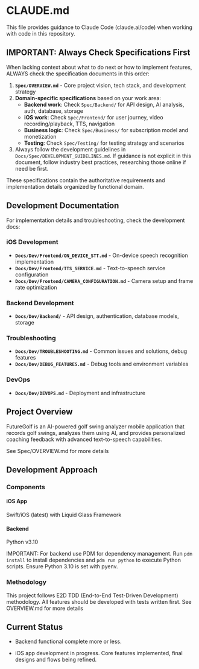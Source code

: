 # CLAUDE.md

This file provides guidance to Claude Code (claude.ai/code) when working with code in this repository.

## IMPORTANT: Always Check Specifications First

When lacking context about what to do next or how to implement features, ALWAYS check the specification documents in this order:

1. **`Spec/OVERVIEW.md`** - Core project vision, tech stack, and development strategy
2. **Domain-specific specifications** based on your work area:
   - **Backend work**: Check `Spec/Backend/` for API design, AI analysis, auth, database, storage
   - **iOS work**: Check `Spec/Frontend/` for user journey, video recording/playback, TTS, navigation
   - **Business logic**: Check `Spec/Business/` for subscription model and monetization
   - **Testing**: Check `Spec/Testing/` for testing strategy and scenarios
3. Always follow the development guidelines in `Docs/Spec/DEVELOPMENT_GUIDELINES.md`. If guidance is not explicit in this document, follow industry best practices, researching those online if need be first. 


These specifications contain the authoritative requirements and implementation details organized by functional domain.

## Development Documentation

For implementation details and troubleshooting, check the development docs:

### iOS Development
- **`Docs/Dev/Frontend/ON_DEVICE_STT.md`** - On-device speech recognition implementation
- **`Docs/Dev/Frontend/TTS_SERVICE.md`** - Text-to-speech service configuration
- **`Docs/Dev/Frontend/CAMERA_CONFIGURATION.md`** - Camera setup and frame rate optimization

### Backend Development
- **`Docs/Dev/Backend/`** - API design, authentication, database models, storage

### Troubleshooting
- **`Docs/Dev/TROUBLESHOOTING.md`** - Common issues and solutions, debug features
- **`Docs/Dev/DEBUG_FEATURES.md`** - Debug tools and environment variables

### DevOps
- **`Docs/Dev/DEVOPS.md`** - Deployment and infrastructure

## Project Overview

FutureGolf is an AI-powered golf swing analyzer mobile application that records golf swings, analyzes them using AI, and provides personalized coaching feedback with advanced text-to-speech capabilities.

See Spec/OVERVIEW.md for more details

## Development Approach

### Components

#### iOS App
Swift/iOS (latest) with Liquid Glass Framework

#### Backend
Python v3.10

IMPORTANT: For backend use PDM for dependency management. Run `pdm install` to install dependencies and `pdm run python` to execute Python scripts. Ensure Python 3.10 is set with pyenv.


### Methodology

This project follows E2D TDD (End-to-End Test-Driven Development) methodology. All features should be developed with tests written first. See OVERVIEW.md for more details



## Current Status

* Backend functional complete more or less.

* iOS app development in progress. Core features implemented, final designs and flows being refined.


